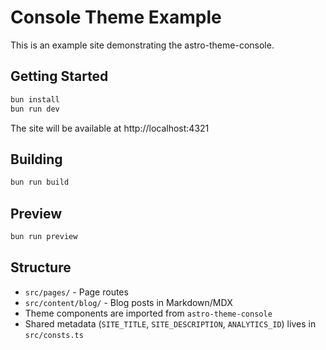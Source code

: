# Console Theme Example

This is an example site demonstrating the astro-theme-console.

## Getting Started

```bash
bun install
bun run dev
```

The site will be available at http://localhost:4321

## Building

```bash
bun run build
```

## Preview

```bash
bun run preview
```

## Structure

- `src/pages/` - Page routes
- `src/content/blog/` - Blog posts in Markdown/MDX
- Theme components are imported from `astro-theme-console`
- Shared metadata (`SITE_TITLE`, `SITE_DESCRIPTION`, `ANALYTICS_ID`) lives in `src/consts.ts`
